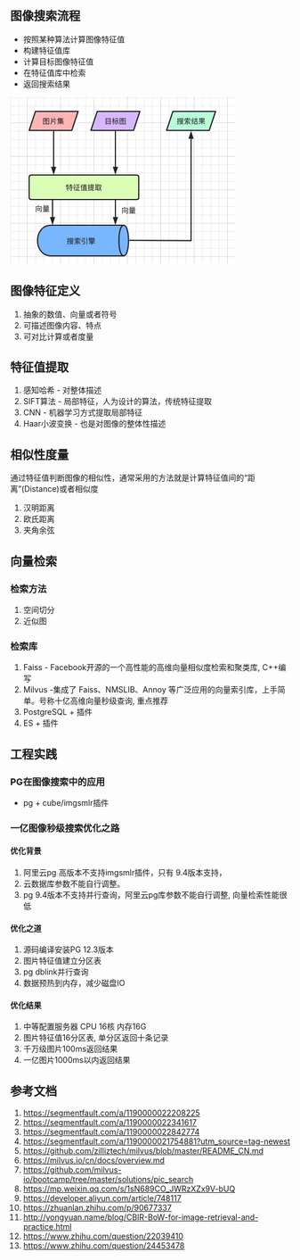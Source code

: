 ## 图像搜索流程

- 按照某种算法计算图像特征值
- 构建特征值库
- 计算目标图像特征值
- 在特征值库中检索
- 返回搜索结果

![img](./image/image_search_flow.png)

## 图像特征定义

1. 抽象的数值、向量或者符号
2. 可描述图像内容、特点
3. 可对比计算或者度量

## 特征值提取

1. 感知哈希 - 对整体描述
2. SIFT算法 - 局部特征，人为设计的算法，传统特征提取
3. CNN - 机器学习方式提取局部特征
4. Haar小波变换 - 也是对图像的整体性描述

## 相似性度量

通过特征值判断图像的相似性，通常采用的方法就是计算特征值间的“距离”(Distance)或者相似度

1. 汉明距离
2. 欧氏距离
3. 夹角余弦

## 向量检索

### 检索方法

1. 空间切分
2. 近似图

### 检索库

1. Faiss - Facebook开源的一个高性能的高维向量相似度检索和聚类库, C++编写
2. Milvus -集成了 Faiss、NMSLIB、Annoy 等广泛应用的向量索引库，上手简单。号称十亿高维向量秒级查询, 重点推荐
3. PostgreSQL + 插件
4. ES + 插件

## 工程实践

### PG在图像搜索中的应用

- pg + cube/imgsmlr插件

### 一亿图像秒级搜索优化之路

#### 优化背景

1. 阿里云pg 高版本不支持imgsmlr插件，只有 9.4版本支持，
2. 云数据库参数不能自行调整。
3. pg 9.4版本不支持并行查询，阿里云pg库参数不能自行调整, 向量检索性能很低

#### 优化之道

1. 源码编译安装PG 12.3版本
2. 图片特征值建立分区表 
3. pg dblink并行查询
4. 数据预热到内存，减少磁盘IO

#### 优化结果

1. 中等配置服务器 CPU 16核 内存16G
2. 图片特征值16分区表, 单分区返回十条记录
3. 千万级图片100ms返回结果
4. 一亿图片1000ms以内返回结果

## 参考文档

1. https://segmentfault.com/a/1190000022208225
2. https://segmentfault.com/a/1190000022341617
3. https://segmentfault.com/a/1190000022842774
4. https://segmentfault.com/a/1190000021754881?utm_source=tag-newest
5. https://github.com/zilliztech/milvus/blob/master/README_CN.md
6. https://milvus.io/cn/docs/overview.md
7. https://github.com/milvus-io/bootcamp/tree/master/solutions/pic_search
8. https://mp.weixin.qq.com/s/1sN689CO_JWRzXZx9V-bUQ
9. https://developer.aliyun.com/article/748117
10. https://zhuanlan.zhihu.com/p/90677337
11. http://yongyuan.name/blog/CBIR-BoW-for-image-retrieval-and-practice.html
12. https://www.zhihu.com/question/22039410
13. https://www.zhihu.com/question/24453478